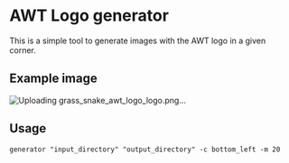 # AWT Logo generator

This is a simple tool to generate images with the AWT logo in a given corner.

## Example image

![Uploading grass_snake_awt_logo_logo.png…]()

## Usage
`generator "input_directory" "output_directory" -c bottom_left -m 20`
